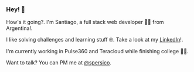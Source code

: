 ### Hey! 👋

How's it going?. I'm Santiago, a full stack web developer 👨‍💻 from Argentina!. 

I like solving challenges and learning stuff 🤓. Take a look at my [LinkedIn](https://www.linkedin.com/in/spersico/)!.

I'm currently working in Pulse360 and Teracloud while finishing college 👨‍🎓. 

Want to talk? You can PM me at [@spersico](https://twitter.com/spersico).
